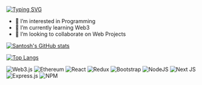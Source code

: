[![Typing SVG](https://readme-typing-svg.demolab.com/?lines=Hey+I'm+Santosh;Nice+to+meet+you)](https://git.io/typing-svg)

- 👀 I’m interested in Programming 
- 🌱 I’m currently learning Web3
- 💞️ I’m looking to collaborate on Web Projects

[![Santosh's GitHub stats](https://github-readme-stats.vercel.app/api?username=santosh214&count_private=true&show_icons=true&theme=radical)](https://github.com/santosh214/github-readme-stats)

[![Top Langs](https://github-readme-stats.vercel.app/api/top-langs/?username=santosh214&theme=radical&show_icons=true&count_private=true)](https://github.com/santosh214/github-readme-stats)

![Web3.js](https://img.shields.io/badge/web3.js-F16822?style=for-the-badge&logo=web3.js&logoColor=white)
![Ethereum](https://img.shields.io/badge/Ethereum-3C3C3D?style=for-the-badge&logo=Ethereum&logoColor=white)
![React](https://img.shields.io/badge/react-%2320232a.svg?style=for-the-badge&logo=react&logoColor=%2361DAFB)
![Redux](https://img.shields.io/badge/redux-%23593d88.svg?style=for-the-badge&logo=redux&logoColor=white)
![Bootstrap](https://img.shields.io/badge/bootstrap-%23563D7C.svg?style=for-the-badge&logo=bootstrap&logoColor=white)
![NodeJS](https://img.shields.io/badge/node.js-6DA55F?style=for-the-badge&logo=node.js&logoColor=white)
![Next JS](https://img.shields.io/badge/Next-black?style=for-the-badge&logo=next.js&logoColor=white)
![Express.js](https://img.shields.io/badge/express.js-%23404d59.svg?style=for-the-badge&logo=express&logoColor=%2361DAFB)
![NPM](https://img.shields.io/badge/NPM-%23CB3837.svg?style=for-the-badge&logo=npm&logoColor=white)

<!---
santosh214/santosh214 is a ✨ special ✨ repository because its `README.md` (this file) appears on your GitHub profile.
You can click the Preview link to take a look at your changes.
--->
